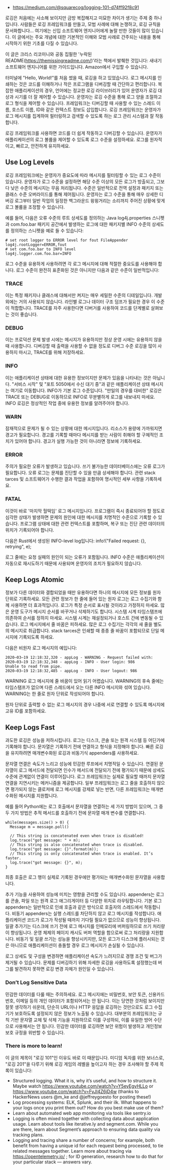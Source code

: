 - https://medium.com/@squarecog/logging-101-d74ff92f8c91

로깅은 처음에는 사소해 보이지만 금방 복잡해지고 미묘한 차이가 생기는 주제 중 하나입니다. 사람들은 로깅 프레임워크를 만들고, 모범 사례에 대해 논쟁하고, 로깅 규칙을 문서화합니다... 여기에는 신입 소프트웨어 엔지니어에게 놀랄 만한 것들이 많이 있습니다. 이 글에서는 주요 개념에 대한 기본적인 이해와 모범 사례로 간주되는 내용을 통해 시작하기 위한 기초를 다질 수 있습니다.

이 글은 크리스 리코미니와 공동 집필한 '누락된 README(https://themissingreadme.com/)'라는 책에서 발췌한 것입니다: 새내기 소프트웨어 엔지니어를 위한 가이드입니다. Amazon에서 구입할 수 있습니다.

터미널에 "Hello, World!"를 처음 썼을 때, 로깅을 하고 있었습니다. 로그 메시지를 인쇄하는 것은 코드를 이해하거나 작은 프로그램을 디버깅할 때 간단하고 편리합니다. 복잡한 애플리케이션의 경우, 언어에는 정교한 로깅 라이브러리가 있어 운영자가 로깅 대상과 시기를 더 잘 제어할 수 있습니다. 운영자는 로깅 수준을 통해 로그 양을 조절하고 로그 형식을 제어할 수 있습니다. 프레임워크는 디버깅할 때 사용할 수 있는 스레드 이름, 호스트 이름, ID와 같은 컨텍스트 정보도 삽입합니다. 로깅 프레임워크는 운영자가 로그 메시지를 집계하여 필터링하고 검색할 수 있도록 하는 로그 관리 시스템과 잘 작동합니다.

로깅 프레임워크를 사용하면 코드를 더 쉽게 작동하고 디버깅할 수 있습니다. 운영자가 애플리케이션의 로그 볼륨을 제어할 수 있도록 로그 수준을 설정하세요. 로그를 원자적이고, 빠르고, 안전하게 유지하세요.

## Use Log Levels
로깅 프레임워크에는 운영자가 중요도에 따라 메시지를 필터링할 수 있는 로그 수준이 있습니다. 운영자가 로그 수준을 설정하면 해당 수준 이상의 모든 로그가 방출되고, 그보다 낮은 수준의 메시지는 무음 처리됩니다. 수준은 일반적으로 전역 설정과 패키지 또는 클래스 수준 오버라이드를 통해 제어됩니다. 운영자는 로그 수준을 통해 매우 상세한 디버깅 로그부터 일반 작업의 일정한 백그라운드 윙윙거리는 소리까지 주어진 상황에 맞게 로그 볼륨을 조정할 수 있습니다.

예를 들어, 다음은 오류 수준의 루트 상세도를 정의하는 Java log4j.properties 스니펫과 com.foo.bar 패키지 공간에서 발생하는 로그에 대한 패키지별 INFO 수준의 상세도를 정의하는 스니펫을 예로 들 수 있습니다:

```
# set root logger to ERROR level for fout FileAppender
log4j.rootLogger=ERROR,fout
# set com.foo.bar to INFO level
log4j.logger.com.foo.bar=INFO
```

로그 수준을 유용하게 사용하려면 각 로그 메시지에 대해 적절한 중요도를 사용해야 합니다. 로그 수준이 완전히 표준화된 것은 아니지만 다음과 같은 수준이 일반적입니다:

### TRACE
이는 특정 패키지나 클래스에 대해서만 켜지는 매우 세밀한 수준의 디테일입니다. 개발 외에는 거의 사용되지 않습니다. 라인별 로그나 데이터 구조 덤프가 필요한 경우 이 수준이 적합합니다. TRACE를 자주 사용한다면 디버거를 사용하여 코드를 단계별로 살펴보는 것이 좋습니다.

### DEBUG
이는 프로덕션 문제 발생 시에는 메시지가 유용하지만 정상 운영 시에는 유용하지 않을 때 사용합니다. 디버깅할 때 출력을 사용할 수 없을 정도로 디버그 수준 로깅을 많이 사용하지 마시고, TRACE를 위해 저장하세요.

### INFO
이는 애플리케이션 상태에 대한 유용한 정보이지만 문제가 있음을 나타내는 것은 아닙니다. "서비스 시작" 및 "포트 5050에서 수신 대기 중"과 같은 애플리케이션 상태 메시지는 여기로 이동합니다. INFO가 기본 로그 수준입니다. "만일의 경우를 대비한" 로깅은 TRACE 또는 DEBUG로 이동하므로 INFO로 무분별하게 로그를 내보내지 마세요. INFO 로깅은 정상적인 작업 중에 유용한 정보를 알려주어야 합니다.

### WARN
잠재적으로 문제가 될 수 있는 상황에 대한 메시지입니다. 리소스가 용량에 가까워지면 경고가 필요합니다. 경고를 기록할 때마다 메시지를 받는 사람이 취해야 할 구체적인 조치가 있어야 합니다. 경고가 실행 가능한 것이 아니라면 정보에 기록하세요.

### ERROR
주의가 필요한 오류가 발생하고 있습니다. 쓰기 불가능한 데이터베이스에는 오류 로그가 필요합니다. 오류 로그는 문제를 진단할 수 있을 만큼 상세해야 합니다. 관련 stack tarces 및 소프트웨어가 수행한 결과 작업을 포함하여 명시적인 세부 사항을 기록하세요.

### FATAL
이것이 바로 '마지막 헐떡임' 로그 메시지입니다. 프로그램이 즉시 종료되어야 할 정도로 심각한 상태가 발생하면 문제의 원인에 대한 메시지를 치명적인 수준으로 기록할 수 있습니다. 프로그램 상태에 대한 관련 컨텍스트를 포함하며, 복구 또는 진단 관련 데이터의 위치가 기록되어야 합니다.

다음은 Rust에서 생성된 INFO-level log입니다:
info!("Failed request: {}, retrying", e);

로그 줄에는 요청 실패의 원인이 되는 오류가 포함됩니다. INFO 수준은 애플리케이션이 자동으로 재시도하기 때문에 사용되며 운영자의 조치가 필요하지 않습니다.

## Keep Logs Atomic
정보가 다른 데이터와 결합되었을 때만 유용하다면 하나의 메시지에 모든 정보를 원자 단위로 기록하세요. 모든 관련 정보가 한 줄에 들어 있는 원자 로그는 로그 수집기와 함께 사용하면 더 효과적입니다. 로그가 특정 순서로 표시될 것이라고 가정하지 마세요. 많은 운영 도구가 메시지 순서를 바꾸거나 삭제하기도 합니다. 시스템 시계 타임스탬프에 의존하여 순서를 정하지 마세요. 시스템 시계는 재설정되거나 호스트 간에 변동될 수 있습니다. 로그 메시지에서 줄 바꿈은 피하세요. 많은 로그 수집기는 각각의 새 줄을 별도의 메시지로 취급합니다. stack tarces은 인쇄할 때 종종 줄 바꿈이 포함되므로 단일 메시지에 기록되도록 하세요.

다음은 비원자 로그 메시지의 예입니다:

```
2020–03–19 12:18:32,320 - appLog - WARNING - Request failed with:
2020–03–19 12:18:32,348 - appLog - INFO - User login: 986
Unable to read from pipe.
2020–03–19 12:18:32,485 - appLog - INFO - User logout: 986
```

WARNING 로그 메시지에 줄 바꿈이 있어 읽기 어렵습니다. WARNING의 후속 줄에는 타임스탬프가 없으며 다른 스레드에서 오는 다른 INFO 메시지와 섞여 있습니다. WARNING는 한 줄로 원자 단위로 작성되어야 합니다.

원자 단위로 출력할 수 없는 로그 메시지의 경우 나중에 서로 연결할 수 있도록 메시지에 고유 ID를 포함하세요.

## Keep Logs Fast
과도한 로깅은 성능을 저하시킵니다. 로그는 디스크, 콘솔 또는 원격 시스템 등 어딘가에 기록해야 합니다. 문자열은 기록하기 전에 연결하고 형식을 지정해야 합니다. 빠른 로깅을 유지하려면 매개변수화된 로깅과 비동기식 appenders를 사용하세요.

문자열 연결은 속도가 느리고 성능에 민감한 루프에서 치명적일 수 있습니다. 연결된 문자열이 로그 메서드에 전달되면 인수가 메서드에 전달되기 전에 평가되기 때문에 상세도 수준에 관계없이 연결이 이루어집니다. 로그 프레임워크는 실제로 필요할 때까지 문자열 연결을 지연시키는 메커니즘을 제공합니다. 일부 프레임워크는 로그 줄을 호출하지 않으면 평가되지 않는 클로저에 로그 메시지를 강제로 넣는 반면, 다른 프레임워크는 매개변수화된 메시지를 지원합니다.

예를 들어 Python에는 로그 호출에서 문자열을 연결하는 세 가지 방법이 있으며, 그 중 두 가지 방법은 추적 메서드를 호출하기 전에 문자열 매개 변수를 연결합니다.

```
while(messages.size() > 0) {
  Message m = message.poll()
  
  // This string is concatenated even when trace is disabled!
  log.trace("got message: " + m);
  // This string is also concatenated when trace is disabled.
  log.trace("got message: {}".format(m));
  // This string is only concatenated when trace is enabled. It’s faster.
  log.trace("got message: {}", m);
}
```

최종 호출은 로그 행이 실제로 기록된 경우에만 평가되는 매개변수화된 문자열을 사용합니다.

추가 기능을 사용하여 성능에 미치는 영향을 관리할 수도 있습니다. appenders는 로그를 콘솔, 파일 또는 원격 로그 애그리게이터 등 다양한 위치로 라우팅합니다. 기본 로그 appenders는 일반적으로 인쇄 호출과 같은 방식으로 호출자의 스레드에서 작동합니다. 비동기 appenders는 실행 스레드를 차단하지 않고 로그 메시지를 작성합니다. 애플리케이션 코드가 로그가 작성될 때까지 기다릴 필요가 없으므로 성능이 향상됩니다. 일괄 추가기는 디스크에 쓰기 전에 로그 메시지를 인메모리에 버퍼링하므로 쓰기 처리량이 향상됩니다. 운영 체제의 페이지 캐시도 버퍼 역할을 함으로써 로그 처리량을 지원합니다. 비동기 및 일괄 쓰기는 성능을 향상시키지만, 모든 로그가 디스크에 플러시되는 것은 아니므로 애플리케이션이 충돌할 경우 로그 메시지가 손실될 수 있습니다.

로그 상세도 및 구성을 변경하면 애플리케이션 속도가 느려지므로 경쟁 조건 및 버그가 제거될 수 있습니다. 문제를 디버깅하기 위해 자세한 로깅을 사용하도록 설정했는데 버그를 발견하지 못하면 로깅 변경 자체가 원인일 수 있습니다.

### Don’t Log Sensitive Data
민감한 데이터를 다룰 때는 주의하세요. 로그 메시지에는 비밀번호, 보안 토큰, 신용카드 번호, 이메일 등의 개인 데이터가 포함되어서는 안 됩니다. 이는 당연한 것처럼 보이지만 잘못 생각하기 쉬운데, 단순히 URL이나 HTTP 응답을 로깅하는 것만으로도 로그 수집기가 보호하도록 설정되지 않은 정보가 노출될 수 있습니다. 대부분의 프레임워크는 규칙 기반 문자열 교체 및 삭제 기능을 지원하므로 이를 구성하되, 이를 유일한 방어 수단으로 사용해서는 안 됩니다. 민감한 데이터를 로깅하면 보안 위험이 발생하고 개인정보 보호 규정을 위반할 수 있습니다.

### There is more to learn!
이 글의 제목이 "로깅 101"인 이유도 바로 이 때문입니다. 미디엄 독자를 위한 보너스로, "로깅 201"을 다루기 위해 로깅 게임의 레벨을 높이고자 하는 경우 조사해야 할 주제 목록이 있습니다:

- Structured logging. What it is, why it’s useful, and how to structure it. Maybe watch https://www.youtube.com/watch?v=Y5eyEgyHLLo or https://www.youtube.com/watch?v=FyJI4Z6jD4w (thanks to HackerNews users @m_ke and @jeffreygoesto for posting these!)
- Log processing systems: ELK, Splunk, and their ilk. What happens to your logs once you print them out? How do you best make use of them?
- Learn about automated web app monitoring via tools like sentry.io
- Logging is often mixed together with collecting data about application usage. Learn about tools like iterative.ly and segment.com. While you are there, learn about Segment’s approach to ensuring data quality via tracking plans.
- Logging and tracing share a number of concerns; for example, both benefit from having a unique id for each request being processed, to tie related messages together. Learn more about tracing via https://opentelemetry.io/ ; for ID generation, research how to do that for your particular stack — answers vary.